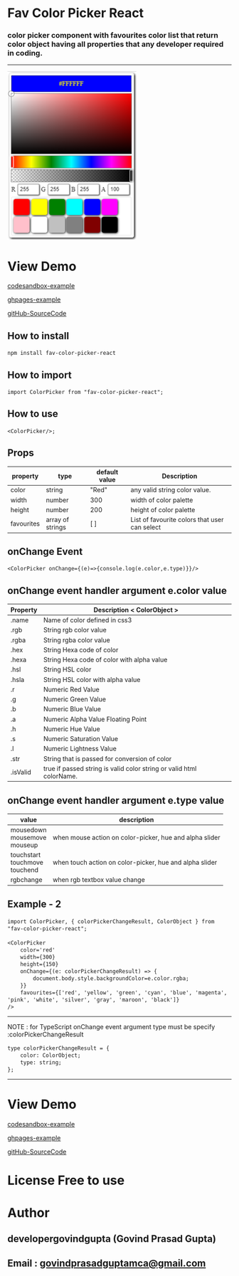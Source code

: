 # Fav Color Picker React
### color picker component with favourites color list that return color object having all properties that any developer required in coding. 

<hr/>

![](./FavColorPickerReact.png)

# View Demo

[codesandbox-example](https://codesandbox.io/s/fav-color-picker-react-demo-k8c0to) 

[ghpages-example](https://developergovindgupta.github.io/fav-color-picker-react/)

[gitHub-SourceCode](https://github.com/developergovindgupta/fav-color-picker-react)



## How to install

    npm install fav-color-picker-react


## How to import

    import ColorPicker from "fav-color-picker-react";

## How to use

    <ColorPicker/>;

## Props

|property|type|default value|Description|
|--|--|--|--|
|color|string|"Red"|any valid string color value.|
|width|number|300|width of color palette|
|height|number|200|height of color palette|
|favourites|array of strings|[ ]|List of favourite colors that user can select|


## onChange Event

    <ColorPicker onChange={(e)=>{console.log(e.color,e.type)}}/>

## onChange event handler argument e.color value

| Property|	Description &lt; ColorObject &gt;|
|--|--|
|.name|	Name of color defined in css3|
|.rgb|	String rgb color value|
|.rgba|	String rgba color value|
|.hex|	String Hexa code of color|
|.hexa|	String Hexa code of color with alpha value|
|.hsl|	String HSL color|
|.hsla|	String HSL color with alpha value|
|.r|	Numeric Red Value|
|.g|	Numeric Green Value|
|.b|	Numeric Blue Value|
|.a|	Numeric Alpha Value Floating Point|
|.h|	Numeric Hue Value|
|.s|	Numeric Saturation Value|
|.l|	Numeric Lightness Value|
|.str|	String that is passed for conversion of color|
|.isValid|true if passed string is valid color string or valid html colorName.|


## onChange event handler argument e.type value

|value|description|
|--|--|
|mousedown<br/>mousemove<br/>mouseup|when mouse action on color-picker, hue and alpha slider|
|touchstart<br/>touchmove<br/>touchend|when touch action on color-picker, hue and alpha slider|
|rgbchange|when rgb textbox value change|

## Example - 2

    import ColorPicker, { colorPickerChangeResult, ColorObject } from "fav-color-picker-react";

    <ColorPicker
        color='red'
        width={300}
        height={150}
        onChange={(e: colorPickerChangeResult) => {
            document.body.style.backgroundColor=e.color.rgba;
        }}
        favourites={['red', 'yellow', 'green', 'cyan', 'blue', 'magenta', 'pink', 'white', 'silver', 'gray', 'maroon', 'black']}
    />
<hr/>
NOTE : for TypeScript onChange event argument type must be specify :colorPickerChangeResult

    type colorPickerChangeResult = {
        color: ColorObject;
        type: string;
    };


<hr/>


# View Demo

[codesandbox-example](https://codesandbox.io/s/fav-color-picker-react-demo-k8c0to) 

[ghpages-example](https://developergovindgupta.github.io/fav-color-picker-react/)

[gitHub-SourceCode](https://github.com/developergovindgupta/fav-color-picker-react)

# License Free to use

# Author

## developergovindgupta (Govind Prasad Gupta)

## Email : govindprasadguptamca@gmail.com 
